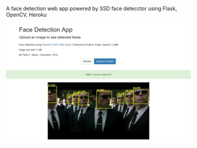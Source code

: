 A face detection web app powered by SSD face detecctor using Flask, OpenCV, Heroku 


![DemoScreen](/images/webappscreen.jpg)

